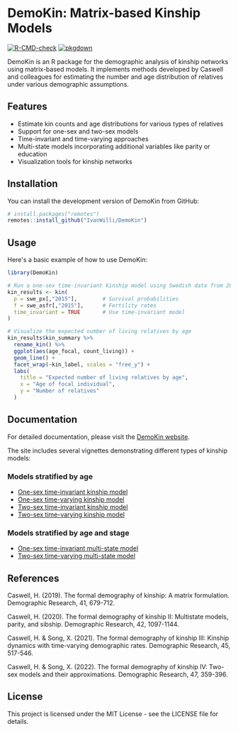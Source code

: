 # DemoKin: Matrix-based Kinship Models

[![R-CMD-check](https://github.com/shajiang93/DemoKin_web/workflows/R-CMD-check/badge.svg)](https://github.com/shajiang93/DemoKin_web/actions)
[![pkgdown](https://github.com/shajiang93/DemoKin_web/workflows/pkgdown/badge.svg)](https://github.com/shajiang93/DemoKin_web/actions)

DemoKin is an R package for the demographic analysis of kinship networks using matrix-based models. It implements methods developed by Caswell and colleagues for estimating the number and age distribution of relatives under various demographic assumptions.

## Features

- Estimate kin counts and age distributions for various types of relatives
- Support for one-sex and two-sex models
- Time-invariant and time-varying approaches
- Multi-state models incorporating additional variables like parity or education
- Visualization tools for kinship networks

## Installation

You can install the development version of DemoKin from GitHub:

```r
# install.packages("remotes")
remotes::install_github("IvanWilli/DemoKin")
```

## Usage

Here's a basic example of how to use DemoKin:

```r
library(DemoKin)

# Run a one-sex time-invariant kinship model using Swedish data from 2015
kin_results <- kin(
  p = swe_px[,"2015"],        # Survival probabilities
  f = swe_asfr[,"2015"],      # Fertility rates
  time_invariant = TRUE       # Use time-invariant model
)

# Visualize the expected number of living relatives by age
kin_results$kin_summary %>%
  rename_kin() %>%
  ggplot(aes(age_focal, count_living)) +
  geom_line() +
  facet_wrap(~kin_label, scales = "free_y") +
  labs(
    title = "Expected number of living relatives by age",
    x = "Age of focal individual",
    y = "Number of relatives"
  )
```

## Documentation

For detailed documentation, please visit the [DemoKin website](https://shajiang93.github.io/DemoKin_web/).

The site includes several vignettes demonstrating different types of kinship models:

### Models stratified by age
- [One-sex time-invariant kinship model](https://shajiang93.github.io/DemoKin_web/articles/1_1_OneSex_TimeInvariant_Age.html)
- [One-sex time-varying kinship model](https://shajiang93.github.io/DemoKin_web/articles/1_2_OneSex_TimeVarying_Age.html)
- [Two-sex time-invariant kinship model](https://shajiang93.github.io/DemoKin_web/articles/1_3_TwoSex_TimeInvariant_Age.html)
- [Two-sex time-varying kinship model](https://shajiang93.github.io/DemoKin_web/articles/1_4_TwoSex_TimeVarying_Age.html)

### Models stratified by age and stage
- [One-sex time-invariant multi-state model](https://shajiang93.github.io/DemoKin_web/articles/2_1_OneSex_TimeInvariant_AgeStage.html)
- [Two-sex time-varying multi-state model](https://shajiang93.github.io/DemoKin_web/articles/2_2_TwoSex_TimeVarying_AgeStage.html)

## References

Caswell, H. (2019). The formal demography of kinship: A matrix formulation. Demographic Research, 41, 679-712.

Caswell, H. (2020). The formal demography of kinship II: Multistate models, parity, and sibship. Demographic Research, 42, 1097-1144.

Caswell, H. & Song, X. (2021). The formal demography of kinship III: Kinship dynamics with time-varying demographic rates. Demographic Research, 45, 517-546.

Caswell, H. & Song, X. (2022). The formal demography of kinship IV: Two-sex models and their approximations. Demographic Research, 47, 359-396.

## License

This project is licensed under the MIT License - see the LICENSE file for details.

